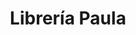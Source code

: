 ---
title: "Librería Paula"
url: /santa-cruz-de-la-sierra/libreria-paula/
shop: material de oficina
---